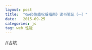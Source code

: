 ```yaml
---
layout: post
title:  "《web性能权威指南》读书笔记（一）"
date:   2015-09-25
categories: js
tag: web 性能
---
```


//占坑